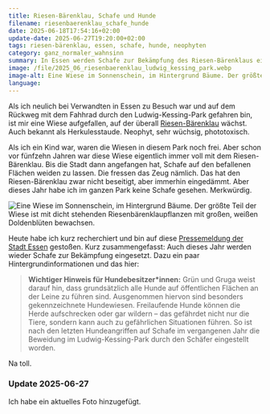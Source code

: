 ```yaml
---
title: Riesen-Bärenklau, Schafe und Hunde
filename: riesenbaerenklau_schafe_hunde
date: 2025-06-18T17:54:16+02:00
update-date: 2025-06-27T19:20:00+02:00
tags: riesen-bärenklau, essen, schafe, hunde, neophyten
category: ganz_normaler_wahnsinn
summary: In Essen werden Schafe zur Bekämpfung des Riesen-Bärenklaus eingesetzt. Im Ludwig-Kessing-Park habe ich keine gesehen. Warum nicht?
image: /file/2025_06_riesenbaerenklau_ludwig_kessing_park.webp
image-alt: Eine Wiese im Sonnenschein, im Hintergrund Bäume. Der größte Teil der Wiese ist mit dicht stehenden Riesenbärenklaupflanzen mit großen, weißen Doldenblüten bewachsen.
language:
---
```


Als ich neulich bei Verwandten in Essen zu Besuch war und auf dem Rückweg mit dem Fahhrad durch den Ludwig-Kessing-Park gefahren bin, ist mir eine Wiese aufgefallen, auf der überall [Riesen-Bärenklau](https://de.wikipedia.org/wiki/Riesen-B%C3%A4renklau) wächst. Auch bekannt als Herkulesstaude. Neophyt, sehr wüchsig, phototoxisch.

Als ich ein Kind war, waren die Wiesen in diesem Park noch frei. Aber schon vor fünfzehn Jahren war diese Wiese eigentlich immer voll mit dem Riesen-Bärenklau. Bis die Stadt dann angefangen hat, Schafe auf den befallenen Flächen weiden zu lassen. Die fressen das Zeug nämlich. Das hat den Riesen-Bärenklau zwar nicht beseitigt, aber immerhin eingedämmt. Aber dieses Jahr habe ich im ganzen Park keine Schafe gesehen. Merkwürdig.

![Eine Wiese im Sonnenschein, im Hintergrund Bäume. Der größte Teil der Wiese ist mit dicht stehenden Riesenbärenklaupflanzen mit großen, weißen Doldenblüten bewachsen.](/file/2025_06_riesenbaerenklau_ludwig_kessing_park.webp)

Heute habe ich kurz recherchiert und bin auf diese [Pressemeldung der Stadt Essen](https://www.essen.de/meldungen/pressemeldung_1565916.de.html) gestoßen. Kurz zusammengefasst: Auch dieses Jahr werden wieder Schafe zur Bekämpfung eingesetzt. Dazu ein paar Hintergrundinformationen und das hier:

> **Wichtiger Hinweis für Hundebesitzer*innen:** Grün und Gruga weist darauf hin, dass grundsätzlich alle Hunde auf öffentlichen Flächen an der Leine zu führen sind. Ausgenommen hiervon sind besonders gekennzeichnete Hundewiesen. Freilaufende Hunde können die Herde aufschrecken oder gar wildern – das gefährdet nicht nur die Tiere, sondern kann auch zu gefährlichen Situationen führen. So ist nach den letzten Hundeangriffen auf Schafe im vergangenen Jahr die Beweidung im Ludwig-Kessing-Park durch den Schäfer eingestellt worden.

Na toll.

### Update 2025-06-27

Ich habe ein aktuelles Foto hinzugefügt.
